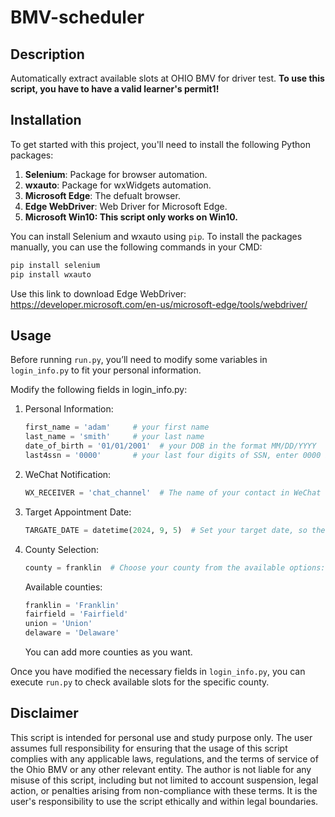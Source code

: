 # BMV-scheduler

## Description

Automatically extract available slots at OHIO BMV for driver test. **To use this script, you have to have a valid learner's permit1!**

## Installation

To get started with this project, you'll need to install the following Python packages:

1. **Selenium**: Package for browser automation.
2. **wxauto**: Package for wxWidgets automation.
3. **Microsoft Edge**: The defualt browser.
4. **Edge WebDriver**: Web Driver for Microsoft Edge.
5. **Microsoft Win10: This script only works on Win10.**


You can install Selenium and wxauto using `pip`.
To install the packages manually, you can use the following commands in your CMD:

```bash
pip install selenium
pip install wxauto
```

Use this link to download Edge WebDriver: https://developer.microsoft.com/en-us/microsoft-edge/tools/webdriver/


## Usage

Before running `run.py`, you’ll need to modify some variables in `login_info.py` to fit your personal information.

Modify the following fields in login_info.py:

1.	Personal Information:
    ```python
    first_name = 'adam'     # your first name
    last_name = 'smith'     # your last name
    date_of_birth = '01/01/2001'  # your DOB in the format MM/DD/YYYY 
    last4ssn = '0000'       # your last four digits of SSN, enter 0000 if you don't have a SSN
    ```
2.	WeChat Notification:
    ```python
    WX_RECEIVER = 'chat_channel'  # The name of your contact in WeChat where notifications will be sent.
    ```
3.	Target Appointment Date:
    ```python
    TARGATE_DATE = datetime(2024, 9, 5)  # Set your target date, so the script will only notify if there are spots available before 9/5/2024
    ```
4. County Selection:
    ```python
    county = franklin  # Choose your county from the available options: franklin, fairfield, union, delaware.
    ```
    Available counties:
    ```python
    franklin = 'Franklin'
    fairfield = 'Fairfield'
    union = 'Union'
    delaware = 'Delaware'
    ```
    You can add more counties as you want.

Once you have modified the necessary fields in `login_info.py`, you can execute `run.py` to check available slots for the specific county.

## Disclaimer

This script is intended for personal use and study purpose only. The user assumes full responsibility for ensuring that the usage of this script complies with any applicable laws, regulations, and the terms of service of the Ohio BMV or any other relevant entity. The author is not liable for any misuse of this script, including but not limited to account suspension, legal action, or penalties arising from non-compliance with these terms. It is the user's responsibility to use the script ethically and within legal boundaries.